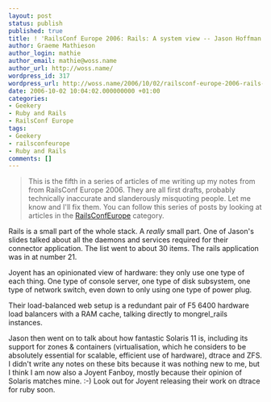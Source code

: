 ```yaml
---
layout: post
status: publish
published: true
title: ! 'RailsConf Europe 2006: Rails: A system view -- Jason Hoffman'
author: Graeme Mathieson
author_login: mathie
author_email: mathie@woss.name
author_url: http://woss.name/
wordpress_id: 317
wordpress_url: http://woss.name/2006/10/02/railsconf-europe-2006-rails-a-system-view-jason-hoffman/
date: 2006-10-02 10:04:02.000000000 +01:00
categories:
- Geekery
- Ruby and Rails
- RailsConf Europe
tags:
- Geekery
- railsconfeurope
- Ruby and Rails
comments: []
---
```

> This is the fifth in a series of articles of me writing up my notes from
> from RailsConf Europe 2006. They are all first drafts, probably
> technically inaccurate and slanderously misquoting people. Let me know
> and I'll fix them.  You can follow this series of posts by looking at
> articles in the [RailsConfEurope](/index.php?s=RailsConf+Europe+2006)
> category.

Rails is a small part of the whole stack. A *really* small part. One of
Jason's slides talked about all the daemons and services required for their
connector application. The list went to about 30 items. The rails application
was in at number 21.

Joyent has an opinionated view of hardware: they only use one type of each
thing. One type of console server, one type of disk subsystem, one type of
network switch, even down to only using one type of power plug.

Their load-balanced web setup is a redundant pair of F5 6400 hardware load
balancers with a RAM cache, talking directly to mongrel\_rails instances.

Jason then went on to talk about how fantastic Solaris 11 is, including its
support for zones & containers (virtualisation, which he considers to be
absolutely essential for scalable, efficient use of hardware), dtrace and ZFS.
I didn't write any notes on these bits because it was nothing new to me, but I
think I am now also a Joyent Fanboy, mostly because their opinion of Solaris
matches mine. :-) Look out for Joyent releasing their work on dtrace for ruby
soon.
